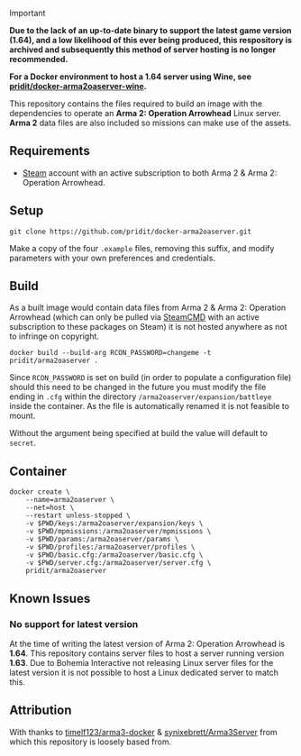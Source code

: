 > [!IMPORTANT]  
> **Due to the lack of an up-to-date binary to support the latest game version (1.64), and a low likelihood of this ever being produced, this respository is archived and subsequently this method of server hosting is no longer recommended.**
>
> **For a Docker environment to host a 1.64 server using Wine, see [pridit/docker-arma2oaserver-wine](https://github.com/pridit/docker-arma2oaserver-wine).**

This repository contains the files required to build an image with the dependencies to operate an **Arma 2: Operation Arrowhead** Linux server. **Arma 2** data files are also included so missions can make use of the assets.

## Requirements
* [Steam](https://store.steampowered.com/about/) account with an active subscription to both Arma 2 & Arma 2: Operation Arrowhead.

## Setup
```
git clone https://github.com/pridit/docker-arma2oaserver.git
```

Make a copy of the four `.example` files, removing this suffix, and modify parameters with your own preferences and credentials.

## Build
As a built image would contain data files from Arma 2 & Arma 2: Operation Arrowhead (which can only be pulled via [SteamCMD](https://developer.valvesoftware.com/wiki/SteamCMD) with an active subscription to these packages on Steam) it is not hosted anywhere as not to infringe on copyright.

```
docker build --build-arg RCON_PASSWORD=changeme -t pridit/arma2oaserver .
```

Since `RCON_PASSWORD` is set on build (in order to populate a configuration file) should this need to be changed in the future you must modify the file ending in `.cfg` within the directory `/arma2oaserver/expansion/battleye` inside the container. As the file is automatically renamed it is not feasible to mount.

Without the argument being specified at build the value will default to `secret`.

## Container
```
docker create \
    --name=arma2oaserver \
    --net=host \
    --restart unless-stopped \
    -v $PWD/keys:/arma2oaserver/expansion/keys \
    -v $PWD/mpmissions:/arma2oaserver/mpmissions \
    -v $PWD/params:/arma2oaserver/params \
    -v $PWD/profiles:/arma2oaserver/profiles \
    -v $PWD/basic.cfg:/arma2oaserver/basic.cfg \
    -v $PWD/server.cfg:/arma2oaserver/server.cfg \
    pridit/arma2oaserver
```

## Known Issues
### No support for latest version
At the time of writing the latest version of Arma 2: Operation Arrowhead is **1.64**. This repository contains server files to host a server running version **1.63**. Due to Bohemia Interactive not releasing Linux server files for the latest version it is not possible to host a Linux dedicated server to match this.

## Attribution
With thanks to [timelf123/arma3-docker](https://github.com/timelf123/arma3-docker) & [synixebrett/Arma3Server](https://github.com/synixebrett/Arma3Server) from which this repository is loosely based from.
